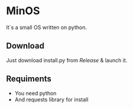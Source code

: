 # MinOS
It`s a small OS written on python.

## Download
Just download install.py from *Release* & launch it.

## Requiments
* You need python
* And requests library for install
